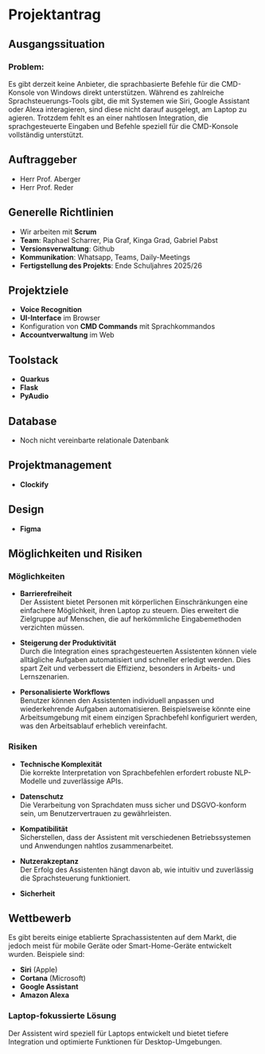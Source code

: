 # Projektantrag

## Ausgangssituation

### Problem:
Es gibt derzeit keine Anbieter, die sprachbasierte Befehle für die CMD-Konsole von Windows direkt unterstützen. Während es zahlreiche Sprachsteuerungs-Tools gibt, die mit Systemen wie Siri, Google Assistant oder Alexa interagieren, sind diese nicht darauf ausgelegt, am Laptop zu agieren. Trotzdem fehlt es an einer nahtlosen Integration, die sprachgesteuerte Eingaben und Befehle speziell für die CMD-Konsole vollständig unterstützt.

## Auftraggeber
- Herr Prof. Aberger
- Herr Prof. Reder

## Generelle Richtlinien
- Wir arbeiten mit **Scrum**
- **Team**: Raphael Scharrer, Pia Graf, Kinga Grad, Gabriel Pabst
- **Versionsverwaltung**: Github
- **Kommunikation**: Whatsapp, Teams, Daily-Meetings
- **Fertigstellung des Projekts**: Ende Schuljahres 2025/26

## Projektziele
- **Voice Recognition**
- **UI-Interface** im Browser
- Konfiguration von **CMD Commands** mit Sprachkommandos
- **Accountverwaltung** im Web

## Toolstack
- **Quarkus**
- **Flask**
- **PyAudio**

## Database
- Noch nicht vereinbarte relationale Datenbank

## Projektmanagement
- **Clockify**

## Design
- **Figma**

## Möglichkeiten und Risiken

### Möglichkeiten
- **Barrierefreiheit**  
  Der Assistent bietet Personen mit körperlichen Einschränkungen eine einfachere Möglichkeit, ihren Laptop zu steuern. Dies erweitert die Zielgruppe auf Menschen, die auf herkömmliche Eingabemethoden verzichten müssen.
  
- **Steigerung der Produktivität**  
  Durch die Integration eines sprachgesteuerten Assistenten können viele alltägliche Aufgaben automatisiert und schneller erledigt werden. Dies spart Zeit und verbessert die Effizienz, besonders in Arbeits- und Lernszenarien.
  
- **Personalisierte Workflows**  
  Benutzer können den Assistenten individuell anpassen und wiederkehrende Aufgaben automatisieren. Beispielsweise könnte eine Arbeitsumgebung mit einem einzigen Sprachbefehl konfiguriert werden, was den Arbeitsablauf erheblich vereinfacht.

### Risiken
- **Technische Komplexität**  
  Die korrekte Interpretation von Sprachbefehlen erfordert robuste NLP-Modelle und zuverlässige APIs.

- **Datenschutz**  
  Die Verarbeitung von Sprachdaten muss sicher und DSGVO-konform sein, um Benutzervertrauen zu gewährleisten.

- **Kompatibilität**  
  Sicherstellen, dass der Assistent mit verschiedenen Betriebssystemen und Anwendungen nahtlos zusammenarbeitet.

- **Nutzerakzeptanz**  
  Der Erfolg des Assistenten hängt davon ab, wie intuitiv und zuverlässig die Sprachsteuerung funktioniert.

- **Sicherheit**  

## Wettbewerb
Es gibt bereits einige etablierte Sprachassistenten auf dem Markt, die jedoch meist für mobile Geräte oder Smart-Home-Geräte entwickelt wurden. Beispiele sind:
- **Siri** (Apple)
- **Cortana** (Microsoft)
- **Google Assistant**
- **Amazon Alexa**

### Laptop-fokussierte Lösung
Der Assistent wird speziell für Laptops entwickelt und bietet tiefere Integration und optimierte Funktionen für Desktop-Umgebungen.
